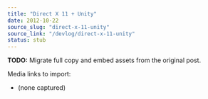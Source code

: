 ```yaml
---
title: "Direct X 11 + Unity"
date: 2012-10-22
source_slug: "direct-x-11-unity"
source_link: "/devlog/direct-x-11-unity"
status: stub
---
```

**TODO:** Migrate full copy and embed assets from the original post.

Media links to import:
- (none captured)
